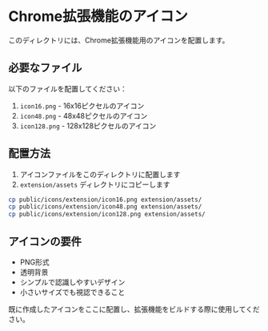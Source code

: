# Chrome拡張機能のアイコン

このディレクトリには、Chrome拡張機能用のアイコンを配置します。

## 必要なファイル

以下のファイルを配置してください：

1. `icon16.png` - 16x16ピクセルのアイコン
2. `icon48.png` - 48x48ピクセルのアイコン
3. `icon128.png` - 128x128ピクセルのアイコン

## 配置方法

1. アイコンファイルをこのディレクトリに配置します
2. `extension/assets` ディレクトリにコピーします

```bash
cp public/icons/extension/icon16.png extension/assets/
cp public/icons/extension/icon48.png extension/assets/
cp public/icons/extension/icon128.png extension/assets/
```

## アイコンの要件

- PNG形式
- 透明背景
- シンプルで認識しやすいデザイン
- 小さいサイズでも視認できること

既に作成したアイコンをここに配置し、拡張機能をビルドする際に使用してください。 